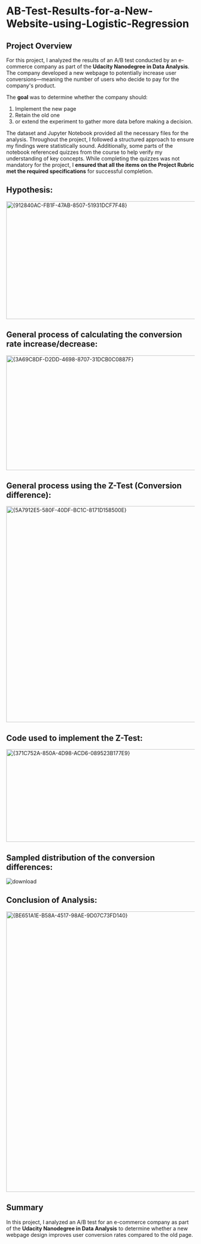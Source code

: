# AB-Test-Results-for-a-New-Website-using-Logistic-Regression
## Project Overview

For this project, I  analyzed the results of an A/B test conducted by an e-commerce company as part of the **Udacity Nanodegree in Data Analysis**. The company developed a new webpage to potentially increase user conversions—meaning the number of users who decide to pay for the company's product. 

The **goal** was to determine whether the company should:

1. Implement the new page
2. Retain the old one
3. or extend the experiment to gather more data before making a decision.  

The dataset and Jupyter Notebook provided all the necessary files for the analysis. Throughout the project, I followed a structured approach to ensure my findings were statistically sound. Additionally, some parts of the notebook referenced quizzes from the course to help verify my understanding of key concepts. While completing the quizzes was not mandatory for the project, I **ensured that all the items on the **Project Rubric** met the required specifications** for successful completion.

## Hypothesis:
<img width="1332" height="315" alt="{912840AC-FB1F-47AB-8507-51931DCF7F48}" src="https://github.com/user-attachments/assets/2c20b8a2-44dd-447b-b626-4ef0d81f6fa0" />


## General process of calculating the conversion rate increase/decrease:
<img width="1326" height="307" alt="{3A69C8DF-D2DD-4698-8707-31DCB0C0887F}" src="https://github.com/user-attachments/assets/991bf6e3-32f4-4fe8-a1bc-7479dc84201e" />



## General process using the Z-Test (Conversion difference):
<img width="1359" height="578" alt="{5A7912E5-580F-40DF-BC1C-8171D158500E}" src="https://github.com/user-attachments/assets/d91048a0-f6a7-4ff1-be20-36e6192dcff3" />


## Code used to implement the Z-Test:
<img width="1383" height="248" alt="{371C752A-850A-4D98-ACD6-089523B177E9}" src="https://github.com/user-attachments/assets/121c6418-7c9d-4d0c-97af-de1642d88f10" />



## Sampled distribution of the conversion differences:
![download](https://github.com/user-attachments/assets/0c432b9f-a09c-46ff-8c42-bd948fb1647a)


## Conclusion of Analysis:
<img width="1239" height="750" alt="{BE651A1E-B58A-4517-98AE-9D07C73FD140}" src="https://github.com/user-attachments/assets/5e7a8291-55e2-46b0-817f-9485861bda99" />

## Summary  

In this project, I analyzed an A/B test for an e-commerce company as part of the **Udacity Nanodegree in Data Analysis** to determine whether a new webpage design improves user conversion rates compared to the old page.

